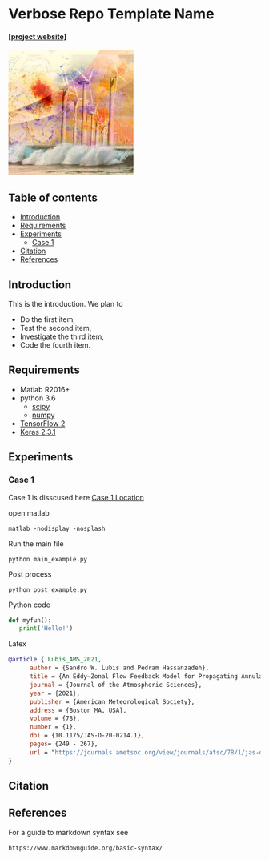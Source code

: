 # Verbose Repo Template Name

#### [[project website]](http://pedram.rice.edu/team/)
<img src="docs/repo_template.png" width="250">

## Table of contents
* [Introduction](#Introduction)
* [Requirements](#Requirements)
* [Experiments](#Experiments)
    * [Case 1](#Case-1)
* [Citation](#Citation)
* [References](#References)

## Introduction
<!-- An abstract length introduction 
	to the project -->
This is the introduction. We plan to
<ul>
<li>Do the first item,</li>
<li>Test the second item,</li>
<li>Investigate the third item,</li>
<li>Code the fourth item.</li>
</ul>

## Requirements
<!-- These are examples,
	add or remove as appropriate -->

- Matlab R2016+
- python 3.6
	- [scipy](https://pypi.org/project/scipy/)
	- [numpy](https://pypi.org/project/numpy/)
- [TensorFlow 2](https://www.tensorflow.org/install)
- [Keras 2.3.1](https://pypi.org/project/Keras/)

## Experiments
### Case 1
Case 1 is disscused here [Case 1 Location](./experiments/case1) 

open matlab
```
matlab -nodisplay -nosplash
```

Run the main file
```
python main_example.py
```

Post process
```
python post_example.py
```

Python code

```python
def myfun():
   print('Hello!')
```

Latex 

```bibtex
@article { Lubis_AMS_2021,
      author = {Sandro W. Lubis and Pedram Hassanzadeh},
      title = {An Eddy–Zonal Flow Feedback Model for Propagating Annular Modes},
      journal = {Journal of the Atmospheric Sciences},
      year = {2021},
      publisher = {American Meteorological Society},
      address = {Boston MA, USA},
      volume = {78},
      number = {1},
      doi = {10.1175/JAS-D-20-0214.1},
      pages= {249 - 267},
      url = "https://journals.ametsoc.org/view/journals/atsc/78/1/jas-d-20-0214.1.xml"
}
```

## Citation

## References
For a guide to markdown syntax see  

```
https://www.markdownguide.org/basic-syntax/
```



